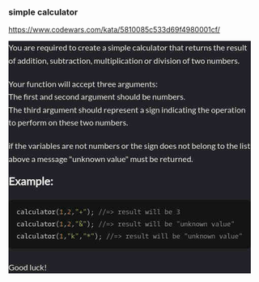 ### simple calculator

https://www.codewars.com/kata/5810085c533d69f4980001cf/

![description](./description.jpg "Description")
